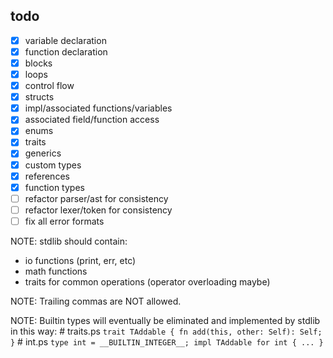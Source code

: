 ## todo
- [x] variable declaration
- [x] function declaration
- [x] blocks
- [x] loops
- [x] control flow
- [x] structs
- [x] impl/associated functions/variables
- [x] associated field/function access
- [x] enums
- [x] traits
- [x] generics
- [x] custom types
- [x] references
- [x] function types
- [ ] refactor parser/ast for consistency
- [ ] refactor lexer/token for consistency
- [ ] fix all error formats

NOTE: stdlib should contain:
- io functions (print, err, etc)
- math functions
- traits for common operations (operator overloading maybe)

NOTE: Trailing commas are NOT allowed.

NOTE: Builtin types will eventually be eliminated and implemented by stdlib in this way:
    # traits.ps
        ```
        trait TAddable {
            fn add(this, other: Self): Self;
        }
        ```
    # int.ps
        ```
        type int = __BUILTIN_INTEGER__;
        impl TAddable for int { ... }
        ```